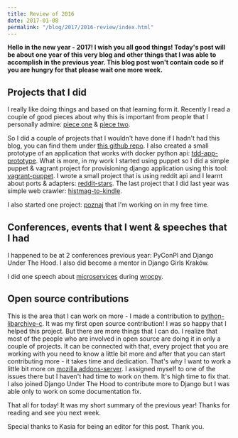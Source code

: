 ```yaml
---
title: Review of 2016
date: 2017-01-08
permalink: "/blog/2017/2016-review/index.html"
---
```


**Hello in the new year - 2017! I wish you all good things! Today's post
will be about one year of this very blog and other things that I was
able to accomplish in the previous year. This blog post won't contain
code so if you are hungry for that please wait one more week.**

## Projects that I did

I really like doing things and based on that learning form it. Recently
I read a couple of good pieces about why this is important from people
that I personally admire: [piece
one](https://www.pydanny.com/code-code-code.html) & [piece
two](https://github.com/wesbos/ama/issues/62).

So I did a couple of projects that I wouldn't have done if I hadn't had
this blog, you can find them under [this github
repo](https://github.com/krzysztofzuraw/personal-blog-projects). I also
created a small prototype of an application that works with docker
python api:
[tdd-app-prototype](https://github.com/krzysztofzuraw/tdd-app-prototype).
What is more, in my work I started using puppet so I did a simple puppet
& vagrant project for provisioning django application using this tool:
[vagrant-puppet](https://github.com/krzysztofzuraw/vagrant-puppet). I
wrote a small project that is using reddit api and I learnt about ports
& adapters:
[reddit-stars](https://github.com/krzysztofzuraw/reddit-stars). The last
project that I did last year was simple web crawler:
[histmag-to-kindle](https://github.com/krzysztofzuraw/histmag_to_kindle).

I also started one project:
[poznaj](https://github.com/kj-wroclaw/poznaj-backend) that I'm working
on in my free time.

## Conferences, events that I went & speeches that I had

I happened to be at 2 conferences previous year:
PyConPl and Django Under The Hood. I also did become a mentor in
Django Girls Kraków.

I did one speech about
[microservices](http://www.slideshare.net/Krzysztofuraw/wrocpy-32-microservices-in-flask)
during [wrocpy](https://www.meetup.com/wrocpy/).

## Open source contributions

This is the area that I can work on more - I made a contribution to
[python-libarchive-c](https://github.com/Changaco/python-libarchive-c).
It was my first open source contribution! I was so happy that I helped
this project. But there are more things that I can do. I realize that
most of the people who are involved in open source are doing it in only
a couple of projects. It can be connected with that, every project that
you are working with you need to know a little bit more and after that
you can start contributing more - it takes time and dedication. That's
why I want to work a little bit more on [mozilla
addons-server](https://github.com/mozilla/addons-server). I assigned
myself to one of the issues there but I haven't had time to work on
them. It's high time to fix that. I also joined Django Under The Hood to
contribute more to Django but I was able only to work on some
documentation fix.

That all for today! It was my short summary of the previous year! Thanks
for reading and see you next week.

Special thanks to Kasia for being an editor for this post. Thank you.
